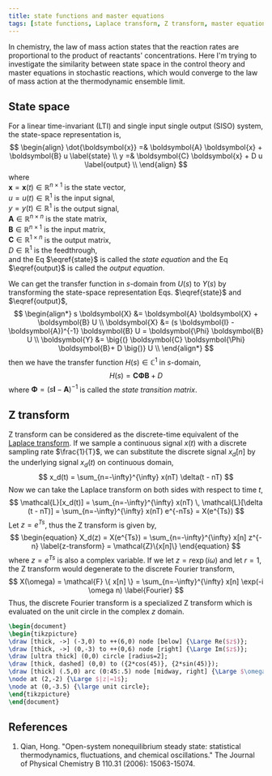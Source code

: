 ```yaml
---
title: state functions and master equations
tags: [state functions, Laplace transform, Z transform, master equations, law of mass action]
---
```


In chemistry, the law of mass action states that the reaction rates are proportional to the product of reactants' concentrations. Here I'm trying to investigate the similarity between state space in the control theory and master equations in stochastic reactions, which would converge to the law of mass action at the thermodynamic ensemble limit.

<!-- more -->

## State space ##

For a linear time-invariant (LTI) and single input single output (SISO) system, the state-space representation is,
$$
\begin{align}
\dot{\boldsymbol{x}} =&  \boldsymbol{A} \boldsymbol{x} + \boldsymbol{B} u \label{state} \\
y =& \boldsymbol{C} \boldsymbol{x} + D u \label{output} \\
\end{align}
$$
where\
$\boldsymbol{x} = \boldsymbol{x}(t) \in \mathbb{R}^{n \times 1}$ is the state vector,\
$u = u(t) \in \mathbb{R}^{1}$ is the input signal,\
$y = y(t) \in \mathbb{R}^{1}$ is the output signal,\
$\boldsymbol{A} \in \mathbb{R}^{n \times n}$ is the state matrix,\
$\boldsymbol{B} \in \mathbb{R}^{n \times 1}$ is the input matrix,\
$\boldsymbol{C} \in \mathbb{R}^{1 \times n}$ is the output matrix,\
$D \in \mathbb{R}^{1}$ is the feedthrough,\
and the Eq $\eqref{state}$ is called the *state equation* and the Eq $\eqref{output}$ is called the *output equation*.

We can get the transfer function in $s$-domain from $U(s)$ to $Y(s)$ by transforming the state-space representation Eqs. $\eqref{state}$ and $\eqref{output}$,
$$
\begin{align*}
s \boldsymbol{X} &= \boldsymbol{A} \boldsymbol{X} + \boldsymbol{B} U \\
\boldsymbol{X} &= (s \boldsymbol{I} - \boldsymbol{A})^{-1} \boldsymbol{B} U = \boldsymbol{\Phi} \boldsymbol{B} U \\
\boldsymbol{Y} &= \big{(} \boldsymbol{C} \boldsymbol{\Phi} \boldsymbol{B}+ D \big{)} U \\
\end{align*}
$$
then we have the transfer function $H(s) \in \mathbb{C}^{1}$ in $s$-domain,
$$
\begin{equation}
H(s) = \boldsymbol{C} \boldsymbol{\Phi} \boldsymbol{B} + D \label{tf}
\end{equation}
$$
where $\boldsymbol{\Phi} = (s \boldsymbol{I} - \boldsymbol{A})^{-1}$ is called the *state transition matrix*.

## Z transform ##

Z transform can be considered as the discrete-time equivalent of the [Laplace transform](http://psichen.github.io/tags/Laplace-transform/). If we sample a continuous signal $x(t)$ with a discrete sampling rate $\frac{1}{T}$, we can substitute the discrete signal $x_d[n]$ by the underlying signal $x_d(t)$ on continuous domain,
$$
x_d(t) = \sum_{n=-\infty}^{\infty} x(nT) \delta(t - nT)
$$
Now we can take the Laplace transform on both sides with respect to time $t$,
$$
\mathcal{L}[x_d(t)] = \sum_{n=-\infty}^{\infty} x(nT) \, \mathcal{L}[\delta (t - nT)] = \sum_{n=-\infty}^{\infty} x(nT) e^{-nTs} = X(e^{Ts})
$$
Let $z=e^{Ts}$, thus the Z transform is given by,
$$
\begin{equation}
X_d(z) = X(e^{Ts}) = \sum_{n=-\infty}^{\infty} x[n] z^{-n} \label{z-transform} = \mathcal{Z}\{x[n]\}
\end{equation}
$$
where $z=e^{Ts}$ is also a complex variable. If we let $z=r \exp(i \omega)$ and let $r=1$, the Z transform would degenerate to the discrete Fourier transform,
$$
X(\omega) = \mathcal{F} \{ x[n] \} = \sum_{n=-\infty}^{\infty} x[n] \exp(-i \omega n) \label{Fourier}
$$
Thus, the discrete Fourier transform is a specialized Z transform which is evaluated on the unit circle in the complex $z$ domain.

```tikz
\begin{document}
\begin{tikzpicture}
\draw [thick, ->] (-3,0) to ++(6,0) node [below] {\Large Re($z$)};
\draw [thick, ->] (0,-3) to ++(0,6) node [right] {\Large Im($z$)};
\draw [ultra thick] (0,0) circle [radius=2];
\draw [thick, dashed] (0,0) to ({2*cos(45)}, {2*sin(45)});
\draw [thick] (.5,0) arc (0:45:.5) node [midway, right] {\Large $\omega$};
\node at (2,-2) {\Large $|z|=1$};
\node at (0,-3.5) {\large unit circle};
\end{tikzpicture}
\end{document}
```

## References ##

1. Qian, Hong. "Open-system nonequilibrium steady state: statistical thermodynamics, fluctuations, and chemical oscillations." The Journal of Physical Chemistry B 110.31 (2006): 15063-15074.
